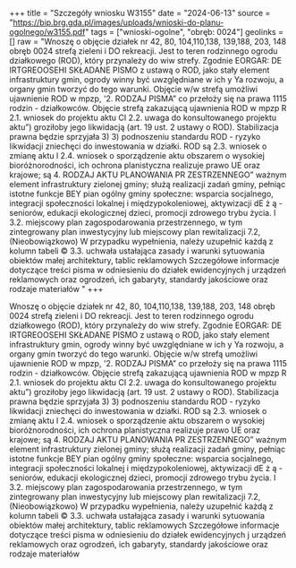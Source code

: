 +++
title = "Szczegóły wniosku W3155"
date = "2024-06-13"
source = "https://bip.brg.gda.pl/images/uploads/wnioski-do-planu-ogolnego/w3155.pdf"
tags = ["wnioski-ogolne", "obręb: 0024"]
geolinks = []
raw = "Wnoszę o objęcie działek nr 42, 80, 104,110,138, 139,188, 203, 148 obręb 0024 strefą zieleni i DO rekreacji. Jest to teren rodzinnego ogrodu działkowego (ROD), który przynależy do wiw strefy. Zgodnie  EORGAR: DE IRTGREOOSEHI SKŁADANE PISMO z ustawą o ROD, jako stały element infrastruktury gmin, ogrody winny być uwzględniane w ich y Ya rozwoju, a organy gmin tworzyć do tego warunki. Objęcie w/w strefą umożliwi ujawnienie ROD w mpzp, '2. RODZAJ PISMA” co przełoży się na prawa 1115 rodzin - działkowców. Objęcie strefą zakazującą ujawnienia ROD w mpzp R 2.1. wniosek do projektu aktu CI 2.2. uwaga do konsultowanego projektu aktu”) groziłoby jego likwidacją (art. 19 ust. 2 ustawy o ROD). Stabilizacja prawna będzie sprzyjała  3) 3) podnoszeniu standardu ROD - ryzyko likwidacji zniechęci do inwestowania w działki. ROD są  2.3. wniosek o zmianę aktu l 2.4. wniosek o sporządzenie aktu obszarem o wysokiej bioróżnorodności, ich ochrona planistyczna realizuje prawo UE oraz krajowe; są 4. RODZAJ AKTU PLANOWANIA PR ZESTRZENNEGO” ważnym element infrastruktury zielonej gminy; służą realizacji zadań gminy, pełniąc istotne funkcje BEY pian ogólny gminy społeczne: wsparcia socjalnego, integracji społeczności lokalnej i międzypokoleniowej, aktywizacji dE ż ą - seniorów, edukacji ekologicznej dzieci, promocji zdrowego trybu życia. l 3.2. miejscowy plan zagospodarowania przestrzennego, w tym zintegrowany plan inwestycyjny lub miejscowy plan rewitalizacji 7.2, (Nieobowiązkowo) W przypadku wypełnienia, należy uzupełnić każdą z kolumn tabeli © 3.3. uchwała ustałająca zasady i warunki sytuowania obiektów małej architektury, tablic reklamowych Szczegółowe informacje dotyczące treści pisma w odniesieniu do działek ewidencyjnych j urządzeń reklamowych oraz ogrodzeń, ich gabaryty, standardy jakościowe oraz rodzaje materiałów   "
+++

Wnoszę o objęcie działek nr 42, 80, 104,110,138, 139,188, 203, 148 obręb 0024 strefą zieleni i
DO rekreacji. Jest to teren rodzinnego ogrodu działkowego (ROD), który przynależy do wiw strefy. Zgodnie
 EORGAR: DE IRTGREOOSEHI SKŁADANE PISMO z ustawą o ROD, jako stały element infrastruktury gmin, ogrody winny być uwzględniane w ich
y Ya rozwoju, a organy gmin tworzyć do tego warunki. Objęcie w/w strefą umożliwi ujawnienie ROD w mpzp,
'2. RODZAJ PISMA” co przełoży się na prawa 1115 rodzin - działkowców. Objęcie strefą zakazującą ujawnienia ROD w mpzp
R 2.1. wniosek do projektu aktu CI 2.2. uwaga do konsultowanego projektu aktu”) groziłoby jego likwidacją (art. 19 ust. 2 ustawy o ROD). Stabilizacja prawna będzie sprzyjała
 3) 3) podnoszeniu standardu ROD - ryzyko likwidacji zniechęci do inwestowania w działki. ROD są
 2.3. wniosek o zmianę aktu l 2.4. wniosek o sporządzenie aktu obszarem o wysokiej bioróżnorodności, ich ochrona planistyczna realizuje prawo UE oraz krajowe; są
4. RODZAJ AKTU PLANOWANIA PR ZESTRZENNEGO” ważnym element infrastruktury zielonej gminy; służą realizacji zadań gminy, pełniąc istotne funkcje
BEY pian ogólny gminy społeczne: wsparcia socjalnego, integracji społeczności lokalnej i międzypokoleniowej, aktywizacji
dE ż ą - seniorów, edukacji ekologicznej dzieci, promocji zdrowego trybu życia.
l 3.2. miejscowy plan zagospodarowania przestrzennego, w tym zintegrowany plan inwestycyjny lub
miejscowy plan rewitalizacji 7.2, (Nieobowiązkowo) W przypadku wypełnienia, należy uzupełnić każdą z kolumn tabeli
© 3.3. uchwała ustałająca zasady i warunki sytuowania obiektów małej architektury, tablic reklamowych Szczegółowe informacje dotyczące treści pisma w odniesieniu do działek ewidencyjnych
j urządzeń reklamowych oraz ogrodzeń, ich gabaryty, standardy jakościowe oraz rodzaje materiałów   


